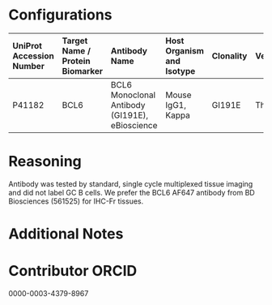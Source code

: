 # Configurations

| UniProt Accession Number   | Target Name / Protein Biomarker   | Antibody Name                                  | Host Organism and Isotype   | Clonality   | Vendor   | Catalog Number   | Conjugate    | RRID        | Application   | Method              | Tissue Preservation   | Tissue           | Detergent         | Antigen Retrieval Conditions   | Dye Inactivation Conditions   | Result   | Agree        | Disagree   |
|:---------------------------|:----------------------------------|:-----------------------------------------------|:----------------------------|:------------|:---------|:-----------------|:-------------|:------------|:--------------|:--------------------|:----------------------|:-----------------|:------------------|:-------------------------------|:------------------------------|:---------|:-------------|:-----------|
| P41182                     | BCL6                              | BCL6 Monoclonal Antibody (GI191E), eBioscience | Mouse IgG1, Kappa           | GI191E      | Thermo   | 14-9887-82       | Unconjugated | AB_10669166 | IHC-Fr        | Multiplexed imaging | 1% PFA Fixed Frozen   | Human lymph node | 0.3% Triton-X-100 |                                |                               | Failure  | [+](#reason1) |            |

# Reasoning

<a name="reason1"></a>
Antibody was tested by standard, single cycle multiplexed tissue imaging and did not label GC B cells. We prefer the BCL6 AF647 antibody from BD Biosciences (561525) for IHC-Fr tissues.

# Additional Notes

# Contributor ORCID

0000-0003-4379-8967
